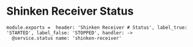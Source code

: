 
# Shinken Receiver Status

    module.exports =  header: 'Shinken Receiver # Status', label_true: 'STARTED', label_false: 'STOPPED', handler: ->
      @service.status name: 'shinken-receiver'